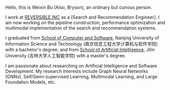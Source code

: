 Hello, this is Weixin Bu (Also, Bryson), an ordinary but curious person. 

I work at [REVERSIBLE INC](https://www.reversible.com) as a [Search and Recommendation Engineer]. I am now working on the pipeline construction, performance optimization and multimodal implementation of the search and recommendation systems.

I graduated from [School of Computer and Software](https://scs.nuist.edu.cn/main.htm), Nanjing University of Information Science and Technology (南京信息工程大学计算机与软件学院) with a bachelor's degree; and from [School of Artificial Intelligence](https://sai.jlu.edu.cn), Jilin University (吉林大学人工智能学院) with a master's degree.

I am passionate about researching on Artificial Intelligence and Software Development. My research interests include Graph Neural Networks (GNNs), Self/Semi-supervised Learning, Multimodal Learning, and Large Foundation Models, etc.
